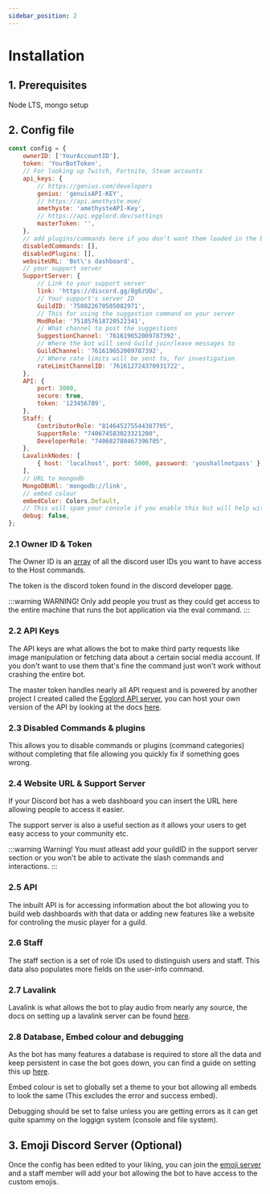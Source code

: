 ```yaml
---
sidebar_position: 2
---
```


# Installation

## 1. Prerequisites

Node LTS, mongo setup

## 2. Config file

```js
const config = {
	ownerID: ['YourAccountID'],
	token: 'YourBotToken',
	// For looking up Twitch, Fortnite, Steam accounts
	api_keys: {
		// https://genius.com/developers
		genius: 'genuisAPI-KEY',
		// https://api.amethyste.moe/
		amethyste: 'amethysteAPI-Key',
		// https://api.egglord.dev/settings
		masterToken: '',
	},
	// add plugins/commands here if you don't want them loaded in the bot.
	disabledCommands: [],
	disabledPlugins: [],
	websiteURL: 'Bot\'s dashboard',
	// your support server
	SupportServer: {
		// Link to your support server
		link: 'https://discord.gg/8g6zUQu',
		// Your support's server ID
		GuildID: '750822670505082971',
		// This for using the suggestion command on your server
		ModRole: '751857618720522341',
		// What channel to post the suggestions
		SuggestionChannel: '761619652009787392',
		// Where the bot will send Guild join/leave messages to
		GuildChannel: '761619652009787392',
		// Where rate limits will be sent to, for investigation
		rateLimitChannelID: '761612724370931722',
	},
	API: {
		port: 3000,
		secure: true,
		token: '123456789',
	},
	Staff: {
		ContributorRole: "814645275544387705",
		SupportRole: "740674583023321200",
		DeveloperRole: "740682780467396705",
	},
	LavalinkNodes: [
		{ host: 'localhost', port: 5000, password: 'youshallnotpass' },
	],
	// URL to mongodb
	MongoDBURl: 'mongodb://link',
	// embed colour
	embedColor: Colors.Default,
	// This will spam your console if you enable this but will help with bug fixing
	debug: false,
};
```
### 2.1 Owner ID & Token

The Owner ID is an [array](https://developer.mozilla.org/en-US/docs/Web/JavaScript/Reference/Global_Objects/Array) of all the discord user IDs you want to have access to the Host commands.

The token is the discord token found in the discord developer [page](https://discord.com/developers/applications). 

:::warning WARNING!
Only add people you trust as they could get access to the entire machine that runs the bot application via the eval command. 
:::

### 2.2 API Keys
The API keys are what allows the bot to make third party requests like image manipulation or fetching data about a certain social media account. If you don't want to use them that's fine the command just won't work without crashing the entire bot.

The master token handles nearly all API request and is powered by another project I created called the [Egglord API server](https://api.egglord.dev/), you can host your own version of the API by looking at the docs [here](/docs/category/api-server-setup).

### 2.3 Disabled Commands & plugins

This allows you to disable commands or plugins (command categories) without completing that file allowing you quickly fix if something goes wrong.

### 2.4 Website URL & Support Server

If your Discord bot has a web dashboard you can insert the URL here allowing people to access it easier. 

The support server is also a useful section as it allows your users to get easy access to your community etc. 

:::warning Warning!
You must atleast add your guildID in the support server section or you won't be able to activate the slash commands and interactions.
:::

### 2.5 API

The inbuilt API is for accessing information about the bot allowing you to build web dashboards with that data or adding new features like a website for controling the music player for a guild.

### 2.6 Staff

The staff section is a set of role IDs used to distinguish users and staff. This data also populates more fields on the user-info command. 

### 2.7 Lavalink

Lavalink is what allows the bot to play audio from nearly any source, the docs on setting up a lavalink server can be found [here](/docs/category/lavalink-setup).

### 2.8 Database, Embed colour and debugging

As the bot has many features a database is required to store all the data and keep persistent in case the bot goes down, you can find a guide on setting this up [here](/docs/bot-setup/setting-up-the-database).

Embed colour is set to globally set a theme to your bot allowing all embeds to look the same (This excludes the error and success embed).

Debugging should be set to false unless you are getting errors as it can get quite spammy on the loggign system (console and file system).

## 3. Emoji Discord Server (Optional)

Once the config has been edited to your liking, you can join the [emoji server](https://discord.gg/juFcfkVDGx) and a staff member will add your bot allowing the bot to have access to the custom emojis.
